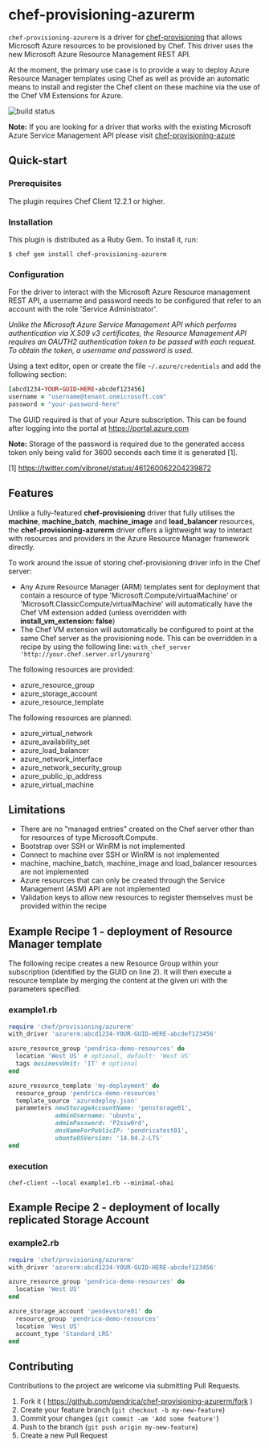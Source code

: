 # chef-provisioning-azurerm

```chef-provisioning-azurerm``` is a driver for [chef-provisioning](https://github.com/chef/chef-provisioning) that allows Microsoft Azure resources to be provisioned by Chef. This driver uses the new Microsoft Azure Resource Management REST API.

At the moment, the primary use case is to provide a way to deploy Azure Resource Manager templates using Chef as well as provide an automatic means to install and register the Chef client on these machine via the use of the Chef VM Extensions for Azure.

![build status](https://travis-ci.org/pendrica/chef-provisioning-azurerm.svg?branch=master)

**Note:** If you are looking for a driver that works with the existing Microsoft Azure Service Management API please visit [chef-provisioning-azure](https://github.com/chef/chef-provisioning-azure)

## Quick-start

### Prerequisites

The plugin requires Chef Client 12.2.1 or higher.

### Installation

This plugin is distributed as a Ruby Gem. To install it, run:

```$ chef gem install chef-provisioning-azurerm```
    
### Configuration

For the driver to interact with the Microsoft Azure Resource management REST API, a username and password needs to be configured that refer to an account with the role 'Service Administrator'.

*Unlike the Microsoft Azure Service Management API which performs authentication via X.509 v3 certificates, the Resource Management API requires an OAUTH2 authentication token to be passed with each request.  To obtain the token, a username and password is used.*

Using a text editor, open or create the file ```~/.azure/credentials``` and add the following section:

```ruby
[abcd1234-YOUR-GUID-HERE-abcdef123456]
username = "username@tenant.onmicrosoft.com"
password = "your-password-here"
```

The GUID required is that of your Azure subscription.  This can be found after logging into the portal at https://portal.azure.com 

**Note:** Storage of the password is required due to the generated access token only being valid for 3600 seconds each time it is generated [1].

[1] https://twitter.com/vibronet/status/461260062204239872

## Features

Unlike a fully-featured **chef-provisioning** driver that fully utilises the **machine**, **machine_batch**, **machine_image** and **load_balancer** resources, the **chef-provisioning-azurerm** driver offers a lightweight way to interact with resources and providers in the Azure Resource Manager framework directly.

To work around the issue of storing chef-provisioning driver info in the Chef server:  
- Any Azure Resource Manager (ARM) templates sent for deployment that contain a resource of type 'Microsoft.Compute/virtualMachine' or 'Microsoft.ClassicCompute/virtualMachine' will automatically have the Chef VM extension added (unless overridden with **install_vm_extension: false**)
- The Chef VM extension will automatically be configured to point at the same Chef server as the provisioning node.  This can be overridden in a recipe by using the following line: ```with_chef_server 'http://your.chef.server.url/yourorg'```

The following resources are provided: 

- azure_resource_group
- azure_storage_account
- azure_resource_template

The following resources are planned:

- azure_virtual_network
- azure_availability_set
- azure_load_balancer
- azure_network_interface
- azure_network_security_group
- azure_public_ip_address
- azure_virtual_machine

## Limitations
- There are no "managed entries" created on the Chef server other than for resources of type Microsoft.Compute.
- Bootstrap over SSH or WinRM is not implemented
- Connect to machine over SSH or WinRM is not implemented
- machine, machine_batch, machine_image and load_balancer resources are not implemented
- Azure resources that can only be created through the Service Management (ASM) API are not implemented
- Validation keys to allow new resources to register themselves must be provided within the recipe
 
## Example Recipe 1 - deployment of Resource Manager template
The following recipe creates a new Resource Group within your subscription (identified by the GUID on line 2).  It will then execute a resource template by merging the content at the given uri with the parameters specified.

### example1.rb

```ruby
require 'chef/provisioning/azurerm'
with_driver 'azurerm:abcd1234-YOUR-GUID-HERE-abcdef123456'

azure_resource_group 'pendrica-demo-resources' do
  location 'West US' # optional, default: 'West US'
  tags businessUnit: 'IT' # optional
end

azure_resource_template 'my-deployment' do
  resource_group 'pendrica-demo-resources'
  template_source 'azuredeploy.json'
  parameters newStorageAccountName: 'penstorage01',
             adminUsername: 'ubuntu',
             adminPassword: 'P2ssw0rd',
             dnsNameForPublicIP: 'pendricatest01',
             ubuntuOSVersion: '14.04.2-LTS'
end
```

### execution

```chef-client --local example1.rb --minimal-ohai```

## Example Recipe 2 - deployment of locally replicated Storage Account

### example2.rb

```ruby
require 'chef/provisioning/azurerm'
with_driver 'azurerm:abcd1234-YOUR-GUID-HERE-abcdef123456'

azure_resource_group 'pendrica-demo-resources' do
  location 'West US'
end

azure_storage_account 'pendevstore01' do
  resource_group 'pendrica-demo-resources'
  location 'West US'
  account_type 'Standard_LRS'
end
```
 
## Contributing

Contributions to the project are welcome via submitting Pull Requests.

1. Fork it ( https://github.com/pendrica/chef-provisioning-azurerm/fork )
2. Create your feature branch (`git checkout -b my-new-feature`)
3. Commit your changes (`git commit -am 'Add some feature'`)
4. Push to the branch (`git push origin my-new-feature`)
5. Create a new Pull Request

